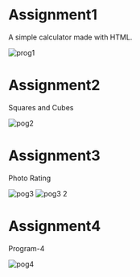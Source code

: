 
# Assignment1 
A simple calculator made with HTML.

![prog1](https://github.com/NandeeshJKalakatti/WEB-TECHNOLOGY/assets/102343556/cd311960-58c9-4767-aa31-d844fdcf2347)
# Assignment2
Squares and Cubes

![pog2](https://github.com/NandeeshJKalakatti/WEB-TECHNOLOGY/assets/102343556/44770245-faa0-4217-abfc-4bb4fb629272)
# Assignment3
Photo Rating

![pog3](https://github.com/NandeeshJKalakatti/WEB-TECHNOLOGY/assets/102343556/bc30944b-cb4a-454b-8dc8-1b9107803014)
![pog3 2](https://github.com/NandeeshJKalakatti/WEB-TECHNOLOGY/assets/102343556/44f567fd-87ee-4af6-8dab-e2f321bc2bed)

# Assignment4
Program-4

![pog4](https://github.com/NandeeshJKalakatti/WEB-TECHNOLOGY/assets/102343556/3e5a9207-b1e2-48b4-91ee-f35e197a5408)
